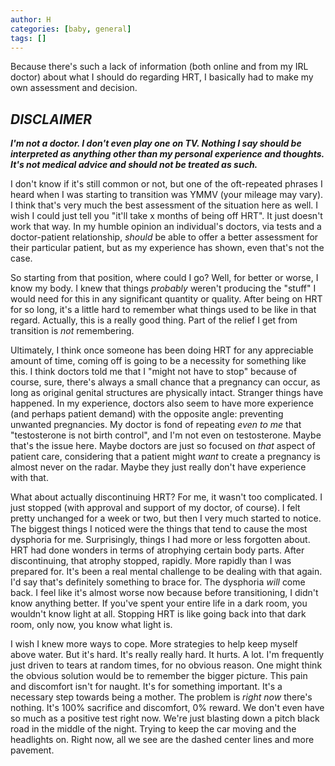 ```yaml
---
author: H
categories: [baby, general]
tags: []
---
```

Because there's such a lack of information (both online and from my IRL doctor) about what I should do regarding HRT, I basically had to make my own assessment and decision.

## _DISCLAIMER_
***I'm not a doctor. I don't even play one on TV. Nothing I say should be interpreted as anything other than _my personal experience and thoughts_. It's not medical advice and _should not_ be treated as such.***

I don't know if it's still common or not, but one of the oft-repeated phrases I heard when I was starting to transition was YMMV (your mileage may vary). I think that's very much the best assessment of the situation here as well. I wish I could just tell you "it'll take x months of being off HRT". It just doesn't work that way. In my humble opinion an individual's doctors, via tests and a doctor-patient relationship, _should_ be able to offer a better assessment for their particular patient, but as my experience has shown, even that's not the case.

So starting from that position, where could I go? Well, for better or worse, I know my body. I knew that things _probably_ weren't producing the "stuff" I would need for this in any significant quantity or quality. After being on HRT for so long, it's a little hard to remember what things used to be like in that regard. Actually, this is a really good thing. Part of the relief I get from transition is _not_ remembering. 

Ultimately, I think once someone has been doing HRT for any appreciable amount of time, coming off is going to be a necessity for something like this. I think doctors told me that I "might not have to stop" because of course, sure, there's always a small chance that a pregnancy can occur, as long as original genital structures are physically intact. Stranger things have happened. In my experience, doctors also seem to have more experience (and perhaps patient demand) with the opposite angle: preventing unwanted pregnancies. My doctor is fond of repeating _even to me_ that "testosterone is not birth control", and I'm not even on testosterone. Maybe that's the issue here. Maybe doctors are just so focused on _that_ aspect of patient care, considering that a patient might _want_ to create a pregnancy is almost never on the radar. Maybe they just really don't have experience with that.

What about actually discontinuing HRT? For me, it wasn't too complicated. I just stopped (with approval and support of my doctor, of course). I felt pretty unchanged for a week or two, but then I very much started to notice. The biggest things I noticed were the things that tend to cause the most dysphoria for me. Surprisingly, things I had more or less forgotten about. HRT had done wonders in terms of atrophying certain body parts. After discontinuing, that atrophy stopped, rapidly. More rapidly than I was prepared for. It's been a real mental challenge to be dealing with that again. I'd say that's definitely something to brace for. The dysphoria _will_ come back. I feel like it's almost worse now because before transitioning, I didn't know anything better. If you've spent your entire life in a dark room, you wouldn't know light at all. Stopping HRT is like going back into that dark room, only now, you know what light is.

I wish I knew more ways to cope. More strategies to help keep myself above water. But it's hard. It's really really hard. It hurts. A lot. I'm frequently just driven to tears at random times, for no obvious reason. One might think the obvious solution would be to remember the bigger picture. This pain and discomfort isn't for naught. It's for something important. It's a necessary step towards being a mother. The problem is _right now_ there's nothing. It's 100% sacrifice and discomfort, 0% reward. We don't even have so much as a positive test right now. We're just blasting down a pitch black road in the middle of the night. Trying to keep the car moving and the headlights on. Right now, all we see are the dashed center lines and more pavement.
